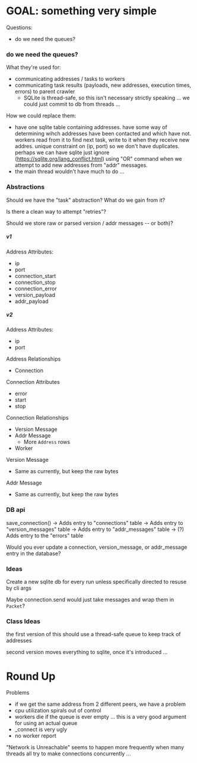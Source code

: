 # GOAL: something very simple

Questions:
* do we need the queues?

###  do we need the queues?

What they're used for:
* communicating addresses / tasks to workers
* communicating task results (payloads, new addresses, execution times, errors) to parent crawler
    * SQLite is thread-safe, so this isn't necessary strictly speaking ... we could just commit to db from threads ...

How we could replace them:
* have one sqlite table containing addresses. have some way of determining wihch addresses have been contacted and which have not. workers read from it to find next task, write to it when they receive new addres. unique constraint on (ip, port) so we don't have duplicates. perhaps we can have sqlite just ignore (https://sqlite.org/lang_conflict.html) using "OR" command when we attempt to add new addresses from "addr" messages. 
* the main thread wouldn't have much to do ...

### Abstractions

Should we have the "task" abstraction? What do we gain from it?

Is there a clean way to attempt "retries"?

Should we store raw or parsed version / addr messages -- or both)?

##### v1

Address Attributes:
* ip
* port
* connection_start
* connection_stop
* connection_error
* version_payload
* addr_payload

##### v2

Address Attributes:
* ip
* port

Address Relationships
* Connection

Connection Attributes
* error
* start
* stop

Connection Relationships
* Version Message
* Addr Message
    * More `Address` rows
* Worker

Version Message
* Same as currently, but keep the raw bytes

Addr Message
* Same as currently, but keep the raw bytes



### DB api

save_connection()
-> Adds entry to "connections" table
-> Adds entry to "version_messages" table
-> Adds entry to "addr_messages" table
-> (?) Adds entry to the "errors" table

Would you ever update a connection, version_message, or addr_message entry in the database?

### Ideas

Create a new sqlite db for every run unless specifically directed to resuse by cli args

Maybe connection.send would just take messages and wrap them in `Packet`?

### Class Ideas

the first version of this should use a thread-safe queue to keep track of addresses

second version moves everything to sqlite, once it's introduced ...

# Round Up

Problems
* if we get the same address from 2 different peers, we have a problem
* cpu utilization spirals out of control
* workers die if the queue is ever empty ... this is a very good argument for using an actual queue
* \_connect is very ugly
* no worker report

"Network is Unreachable" seems to happen more frequently when many threads all try to make connections concurrently ...

